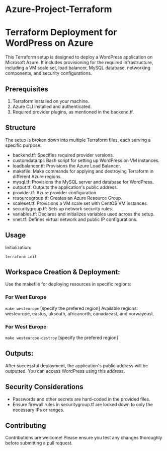 # Azure-Project-Terraform

# Terraform Deployment for WordPress on Azure

This Terraform setup is designed to deploy a WordPress application on Microsoft Azure. 
It includes provisioning for the required infrastructure, including a VM scale set, load balancer, MySQL database, networking components, and security configurations.

## Prerequisites
1. Terraform installed on your machine.
2. Azure CLI installed and authenticated.
3. Required provider plugins, as mentioned in the backend.tf.

## Structure
The setup is broken down into multiple Terraform files, each serving a specific purpose:

- backend.tf: Specifies required provider versions.
- customdata.tpl: Bash script for setting up WordPress on VM instances.
- loadbalancer.tf: Provisions the Azure Load Balancer.
- makefile: Make commands for applying and destroying Terraform in different Azure regions.
- mysql.tf: Provisions the MySQL server and database for WordPress.
- output.tf: Outputs the application's public address.
- provider.tf: Azure provider configuration.
- resourcegroup.tf: Creates an Azure Resource Group.
- scaleset.tf: Provisions a VM scale set with CentOS VM instances.
- securitygroup.tf: Sets up network security rules.
- variables.tf: Declares and initializes variables used across the setup.
- vnet.tf: Defines virtual network and public IP configurations.

## Usage
Initialization:

`terraform init`

## Workspace Creation & Deployment:

Use the makefile for deploying resources in specific regions:

### For West Europe
`make westeurope` [specify the prefered region]
Available regions: westeurope, eastus, uksouth, africanorth, canadaeast, and norwayeast.


### For West Europe
`make westeurope-destroy` [specify the prefered region]

## Outputs:
After successful deployment, the application's public address will be outputted. You can access WordPress using this address.

## Security Considerations
- Passwords and other secrets are hard-coded in the provided files.
- Ensure firewall rules in securitygroup.tf are locked down to only the necessary IPs or ranges.

## Contributing
Contributions are welcome! Please ensure you test any changes thoroughly before submitting a pull request.

